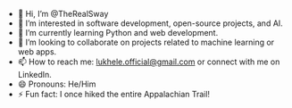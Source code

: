 - 👋 Hi, I’m @TheRealSway
- 👀 I’m interested in software development, open-source projects, and AI.
- 🌱 I’m currently learning Python and web development.
- 💞️ I’m looking to collaborate on projects related to machine learning or web apps.
- 📫 How to reach me: lukhele.official@gmail.com or connect with me on LinkedIn.
- 😄 Pronouns: He/Him
- ⚡️ Fun fact: I once hiked the entire Appalachian Trail!
